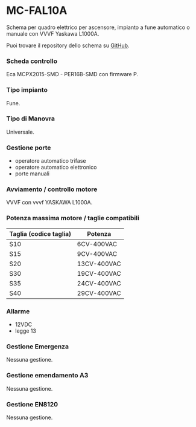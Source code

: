 # MC-FAL10A

Schema per quadro elettrico per ascensore,
impianto a fune automatico o manuale con VVVF Yaskawa L1000A.

Puoi trovare il repository dello schema su [GitHub](https://github.com/eca-automs/MC-FAL10A).

### Scheda controllo

Eca MCPX2015-SMD - PER16B-SMD con firmware P.

### Tipo impianto

Fune.

### Tipo di Manovra

Universale.

### Gestione porte

* operatore automatico trifase
* operatore automatico elettronico
* porte manuali

### Avviamento / controllo motore

VVVF con vvvf YASKAWA L1000A.

### Potenza massima motore / taglie compatibili

Taglia (codice taglia) |Potenza
---|---
S10|6CV-400VAC
S15|9CV-400VAC
S20|13CV-400VAC
S30|19CV-400VAC
S35|24CV-400VAC
S40|29CV-400VAC

### Allarme

* 12VDC
* legge 13

### Gestione Emergenza

Nessuna gestione.

### Gestione emendamento A3

Nessuna gestione.

### Gestione EN8120

Nessuna gestione.
